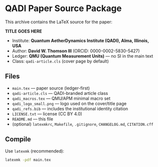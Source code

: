 # QADI Paper Source Package

This archive contains the LaTeX source for the paper:

**TITLE GOES HERE**

- Institute: **Quantum AetherDynamics Institute (QADI), Alma, Illinois, USA**
- Author: **David W. Thomson III** (ORCID: 0000-0002-5830-5427)
- Ledger: **QMU (Quantum Measurement Units)** — no SI in the main text
- Class: `qadi-article.cls` (cover page by default)

## Files
- `main.tex` — paper source (ledger-first)
- `qadi-article.cls` — QADI-branded article class
- `qadi_macros.tex` — QMU/APM minimal macro set
- `qadi_logo_small.png` — logo used on the cover/title page
- `qadi_refs.bib` — includes the institutional identity citation
- `LICENSE.txt` — license (CC BY 4.0)
- `README.md` — this file
- (optional) `latexmkrc`, `Makefile`, `.gitignore`, `CHANGELOG.md`, `CITATION.cff`

## Compile
Use `latexmk` (recommended):
```bash
latexmk -pdf main.tex
